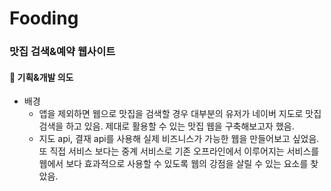 # Fooding
### 맛집 검색&예약 웹사이트






#### :dart: 기획&개발 의도


* 배경 
  - 앱을 제외하면 웹으로 맛집을 검색할 경우 대부분의 유저가 네이버 지도로 맛집 검색을 하고 있음. 제대로 활용할 수 있는 맛집 웹을 구축해보고자 했음.
  - 지도 api, 결재 api를 사용해 실제 비즈니스가 가능한 웹을 만들어보고 싶었음. 또 직접 서비스 보다는 중계 서비스로 기존 오프라인에서 이루어지는 서비스를 웹에서 보다 효과적으로 사용할 수 있도록 웹의 강점을 살릴 수 있는 요소를 찾았음. 
